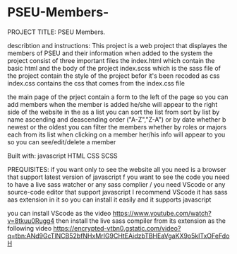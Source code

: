 # PSEU-Members-
PROJECT TITLE:
PSEU Members.

describtion and instructions:
This project is a web project that displayes the members of PSEU and their information when added to the system
the project consist of three important files the 
index.html which contain the basic html and the body of the project
index.scss which is the sass file of the project contain the style of the project befor it's been recoded as css
index.css contains the css that comes from the index.css file

the main page of the prject contain a form to the left of the page so you can add members 
when the member is added he/she will appear to the right side of the website in the as a list
you can sort the list from sort by list by name ascending and deascending order ("A-Z","Z-A")
                    or by date whether b newest or the oldest
 you can filter the members whether by roles or majors each from its list
 when clicking on a member her/his info will appear to you so you can see/edit/delete a member

Built with:
javascript
HTML
CSS
SCSS

PREQUISITES:
if you want only to see the website all you need is a browser that support latest version of javascript
f you want to see the code you need to have a live sass watcher or any sass complier / you need VScode or any source-code editor that support javascript 
I recommend VScode it has sass aas extension in it so you can install it easily and it supports javascript 

you can install VScode as the video
https://www.youtube.com/watch?v=8tkuu0Rugg4
then install the live sass compiler from its extension as the following video
https://encrypted-vtbn0.gstatic.com/video?q=tbn:ANd9GcTlNCB52bfNHxMrIG9CHtEAidzbTBHEaVgaKX9o5kITxOFeFdoH

